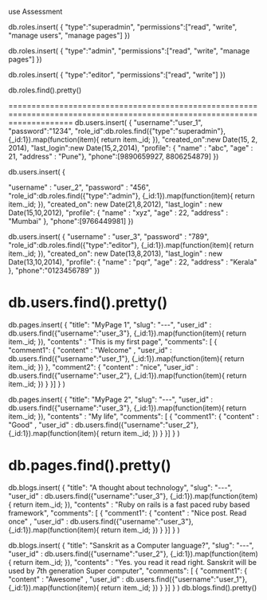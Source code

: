 use Assessment


db.roles.insert(
{
"type":"superadmin",
"permissions":["read", "write", "manage users", "manage pages"]
})

db.roles.insert(
{
"type":"admin",
"permissions":["read", "write", "manage pages"]
})

db.roles.insert(
{
"type":"editor",
"permissions":["read", "write"]
})

db.roles.find().pretty()

==========================================================================================================================
db.users.insert( 
{
"username":"user_1",
"password":"1234",
"role_id":db.roles.find({"type":"superadmin"}, {_id:1}).map(function(item){ return item._id; }),
"created_on":new Date(15, 2, 2014),
"last_login":new Date(15,2,2014),
"profile": {
"name" : "abc",
"age" : 21,
"address" : "Pune"},
"phone":[9890659927, 8806254879]
})

db.users.insert( 
{ 

"username" : "user_2", 
"password" : "456", 
"role_id":db.roles.find({"type":"admin"}, {_id:1}).map(function(item){ return item._id; }),
"created_on": new Date(21,8,2012), 
"last_login" : new Date(15,10,2012), 
"profile": { 
"name" : "xyz", 
"age" : 22, 
"address" : "Mumbai" }, 
"phone":[9766449981]
})

db.users.insert( 
{ 
"username" : "user_3", 
"password" : "789", 
"role_id":db.roles.find({"type":"editor"}, {_id:1}).map(function(item){ return item._id; }),
"created_on": new Date(13,8,2013), 
"last_login" : new Date(13,10,2014), 
"profile": { 
"name" : "pqr", 
"age" : 22, 
"address" : "Kerala" }, 
"phone":"0123456789" 
})

db.users.find().pretty()
==========================================================================================================================


db.pages.insert( 
{
"title": "MyPage 1",
"slug": "---",
"user_id" : db.users.find({"username":"user_3"}, {_id:1}).map(function(item){ return item._id; }),
"contents" : "This is my first page",
"comments": [
{ 
"comment1":
{
"content" : "Welcome" , 
"user_id" : db.users.find({"username":"user_1"}, {_id:1}).map(function(item){ return item._id; })
},
"comment2":
{
"content" : "nice", 
"user_id" : db.users.find({"username":"user_2"}, {_id:1}).map(function(item){ return item._id; })
}
}]
}
)

db.pages.insert( 
{
"title": "MyPage 2",
"slug": "---",
"user_id" : db.users.find({"username":"user_3"}, {_id:1}).map(function(item){ return item._id; }),
"contents" : "My life",
"comments": [
{ 
"comment1":
{
"content" : "Good" , 
"user_id" : db.users.find({"username":"user_2"}, {_id:1}).map(function(item){ return item._id; })
}
}]
}
)

db.pages.find().pretty()
==========================================================================================================================

db.blogs.insert( 
{
"title": "A thought about technology",
"slug": "---",
"user_id" : db.users.find({"username":"user_3"}, {_id:1}).map(function(item){ return item._id; }),
"contents" : "Ruby on rails is a fast paced ruby based framework",
"comments": [
{ 
"comment1":
{
"content" : "Nice post. Read once" , 
"user_id" : db.users.find({"username":"user_3"}, {_id:1}).map(function(item){ return item._id; })
}
}]
}
)

db.blogs.insert( 
{
"title": "Sanskrit as a Computer language?",
"slug": "---",
"user_id" : db.users.find({"username":"user_2"}, {_id:1}).map(function(item){ return item._id; }),
"contents" : "Yes. you read it read right. Sanskrit will be used by 7th generation Super computer",
"comments": [
{ 
"comment1":
{
"content" : "Awesome" , 
"user_id" : db.users.find({"username":"user_1"}, {_id:1}).map(function(item){ return item._id; })
}
}]
}
)
db.blogs.find().pretty()
